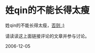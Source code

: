 # 姓qin的不能长得太瘦

姓qin的不能长得太瘦，[否则 :)](http://pengyou.rijiben.org/node/867#comment-1063)

请读读这上面链接评论的文章并参与讨论。

2006-12-05